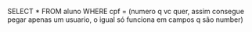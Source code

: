 SELECT * FROM aluno WHERE cpf = (numero q vc quer, assim consegue pegar apenas um usuario, o igual só funciona em campos q são number) 